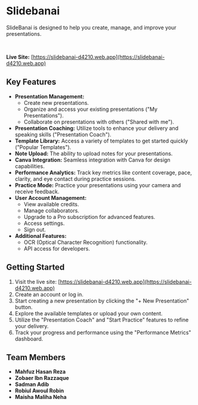 # Slidebanai

SlideBanai is designed to help you create, manage, and improve your presentations.

<br>

**Live Site:** [https://slidebanai-d4210.web.app](https://slidebanai-d4210.web.app)

## Key Features

* **Presentation Management:**
    * Create new presentations.
    * Organize and access your existing presentations ("My Presentations").
    * Collaborate on presentations with others ("Shared with me").
* **Presentation Coaching:** Utilize tools to enhance your delivery and speaking skills ("Presentation Coach").
* **Template Library:** Access a variety of templates to get started quickly ("Popular Templates").
* **Note Upload:** The ability to upload notes for your presentations.
* **Canva Integration:** Seamless integration with Canva for design capabilities.
* **Performance Analytics:** Track key metrics like content coverage, pace, clarity, and eye contact during practice sessions.
* **Practice Mode:** Practice your presentations using your camera and receive feedback.
* **User Account Management:**
    * View available credits.
    * Manage collaborators.
    * Upgrade to a Pro subscription for advanced features.
    * Access settings.
    * Sign out.
* **Additional Features:**
    * OCR (Optical Character Recognition) functionality.
    * API access for developers.

## Getting Started

1.  Visit the live site: [https://slidebanai-d4210.web.app](https://slidebanai-d4210.web.app)
2.  Create an account or log in.
3.  Start creating a new presentation by clicking the "+ New Presentation" button.
4.  Explore the available templates or upload your own content.
5.  Utilize the "Presentation Coach" and "Start Practice" features to refine your delivery.
6.  Track your progress and performance using the "Performance Metrics" dashboard.


## Team Members

* **Mahfuz Hasan Reza**
* **Zobaer Ibn Razzaque**
* **Sadman Adib**
* **Robiul Awoul Robin**
* **Maisha Maliha Neha**